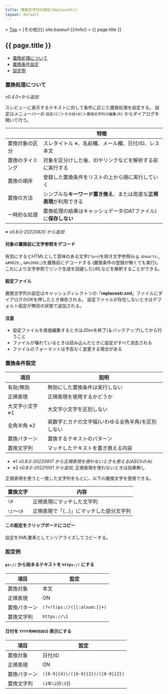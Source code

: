 ```yaml
---
title: 置換文字列の設定(ReplaceStr)
layout: default
---
```


&gt; [Top](../) &gt; [その他]({{ site.baseurl }}/info/) &gt; {{ page.title }}

## {{ page.title }}

- [置換処理について](#replacement)
- [置換条件設定](#config)
- [設定例](#example)


<a name="replacement"></a>
### 置換処理について
_v0.4.0+から追加_

スレビューに表示するテキストに対して条件に応じた置換処理を設定する。
設定はメニューバーの `設定(C)`＞`その他(O)`＞`置換文字列の編集(R)` からダイアログを開いて行う。

&#160; | 特徴
--- | ---
置換対象の区分 | スレタイトル &#8251;、名前欄、メール欄、日付/ID、レス本文
置換のタイミング | 対象を区分けした後、IDやリンクなどを解析する前に実行する
置換の順序 | 登録した置換条件をリストの上から順に実行していく
置換の方法 | シンプルな**キーワード置き換え**、または高度な**正規表現**が利用できる
一時的な処理 | 置換処理の結果はキャッシュデータ(DATファイル)に**保存しない**

&#8251; _v0.8.0-20220820 から追加_


#### 対象の置換前に文字参照をデコード
有効にするとHTMLとして意味のある文字(`"&<>`)を除き文字参照(e.g. `&hearts;`, `&#9829;`, `&#x2665;`)を置換前にデコードする
(置換条件の登録が無くても実行)。これにより文字参照でリンク生成を回避したURLなどを解釈することができる。


#### 設定ファイル
置換文字列の設定はキャッシュディレクトリの「**replacestr.xml**」ファイルにダイアログのOKを押したとき保存される。
設定ファイルが存在しないときはデフォルト設定が無効の状態で追加される。


#### 注意
- 設定ファイルを直接編集するときはJDimを終了(＆バックアップ)してから行うこと
- ファイルが壊れているときは読み込んだときに設定がすべて消去される
- ファイルのフォーマットは予告なく変更する場合がある


<a name="config"></a>
### 置換条件設定

項目 | 説明
--- | ---
有効/無効 | 無効にした置換条件は実行しない
正規表現 | 正規表現を使用するかどうか
大文字小文字 &#8251;1 | 大文字小文字を区別しない
全角半角 &#8251;2 | 英数字とカナの文字幅(いわゆる全角半角)を区別しない
置換パターン | 置換するテキストのパターン
置換文字列 | マッチしたテキストを置き換える内容

* &#8251;1 _v0.8.0-20220917 から正規表現を使わないときも使える(ASCIIのみ)_
* &#8251;2 _v0.8.0-20221001 から追加_, 正規表現を使わないときは効果無し

<a name="replchar"></a>
正規表現を使うと一致した文字列をもとに、以下の置換文字を使用できる。

置換文字 | 内容 |
--- | --- |
`\0` | 正規表現にマッチした文字列 |
`\1`〜`\9` | 正規表現で「(...)」にマッチした部分文字列 |


#### この設定をクリップボードにコピー
設定をXML要素としてシリアライズしてコピーする。


<a name="example"></a>
### 設定例

#### `ps://` から始まるテキストを `https://` にする

項目 | 設定
--- | ---
置換対象 | 本文
正規表現 | ON
置換パターン | `(?<!t)ps://([[:alnum:]]+)`
置換文字列 | `https://\1`


#### 日付を `YYYY年MM月DD日` 表示にする

項目 | 設定
--- | ---
置換対象 | 日付/ID
正規表現 | ON
置換パターン | `([0-9]{4})/([0-9]{2})/([0-9]{2})`
置換文字列 | `\1年\2月\3日`
